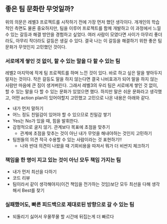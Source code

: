 ## 좋은 팀 문화란 무엇일까?
위의 의문은 레벨3 프로젝트를 시작하기 전에 가장 먼저 했던 생각이다. 
개개인의 학습적인 측면도 물론 중요하지만, 팀을 이루어 프로젝트를 함께 개발하고 이 과정에서 느낄 수 있는 갈등과 해결 방안을 경험하고 싶었다.
여러 사람이 모였다면 사이가 아무리 좋더라도, 아무리 작더라도 갈등은 생길 수 있다.
결국 나는 이 갈등을 해결하기 위한 좋은 팀 문화가 무엇인지 고민했던 것이다.

### 서로에게 쌓인 것 없이, 할 수 있는 말을 다 할 수 있는 팀
레벨2 마지막에 작게 팀 프로젝트를 하며 느낀 것이 있다.
바로 하고 싶은 말을 쌓아두지 말자는 것이다.
작은 갈등도 말을 하지 않는다면 결국 나비효과가 되어 말을 하지 않는 사람만 마음에 큰 짐이 생겨버린다.
그래서 레벨3의 우리 팀은 서로에게 쌓인 것 없이, 할 수 있는 말을 다 할 수 있는 문화가 있었으면 했다.
하지만 말은 쉬운 문화라고 생각했고, 어떤 action plan이 있어야할지 고민했고 고민으로 나온 내용은 아래와 같다.

- 내가 먼저 말하기
- 어느 정도 친밀감이 있어야 할 수 있으므로 친밀감 쌓기
- Yes는 No가 있을 때, 힘을 발휘한다.
- 감정적으로 굴지 않기. 관계보다 목표에 초점을 맞추기
  - 관계에 초점을 맞추는 것이 아닌 내가 무엇을 해내야하는 것인지 고민하기
- 팀원들의 의견 적극 수용할 수 있는 사람이라는 것 표현하기!!
    - 나와 반대 의견이 나왔을 때 기회비용을 따져서 뭐가 더 비싼지 체크하기
    
### 책임을 한 명이 지고 있는 것이 아닌 모두 책임 가지는 팀
- 내가 먼저 최선을 다하기
- 코드 리뷰
- 팀이라서 같이 생각해야지(이건 책임을 전가하는 것임)보단 모두 최선을 다해 생각해서 Best를 찾기

### 실패했어도, 빠른 피드백으로 제대로된 방향으로 갈 수 있는 팀
- 되돌리기 싫어서 우물쭈물 할 시간에 뒤집는게 더 빠르다
